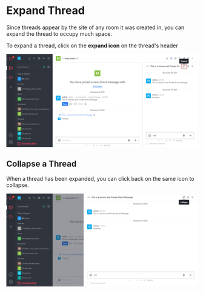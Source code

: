 # Expand Thread

Since threads appear by the site of any room it was created in, you can expand the thread to occupy much space.

To expand a thread, click on the **expand icon** on the thread's header

![](<../../../../../.gitbook/assets/image (650) (1) (1).png>)

## Collapse a Thread

When a thread has been expanded, you can click back on the same icon to collapse.

![](<../../../../../.gitbook/assets/image (653).png>)

